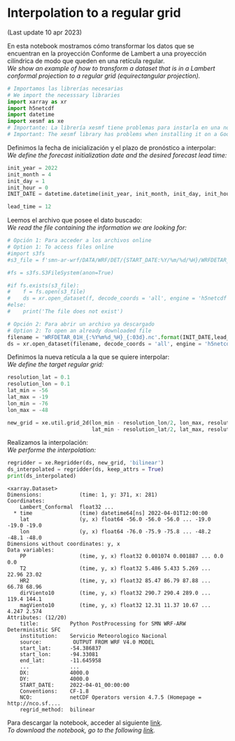 # Interpolation to a regular grid

(Last update 10 apr 2023) <br />

En esta notebook mostramos cómo transformar los datos que se encuentran en la proyección Conforme de Lambert a una proyección cilíndrica de modo que queden en una retícula regular.<br />
*We  show an example of how to transform a dataset that is in a Lambert conformal projection to a regular grid (equirectangular projection).*


```python
# Importamos las librerías necesarias
# We import the necesssary libraries
import xarray as xr
import h5netcdf
import datetime
import xesmf as xe 
# Importante: La librería xesmf tiene problemas para instarla en una notebook de Google Colab 
# Important: The xesmf library has problems when installing it on a Google Colab notebook.
```

Definimos la fecha de inicialización y el plazo de pronóstico a interpolar:<br />
*We define the forecast initialization date and the desired forecast lead time:*



```python
init_year = 2022
init_month = 4
init_day = 1
init_hour = 0
INIT_DATE = datetime.datetime(init_year, init_month, init_day, init_hour)

lead_time = 12
```

Leemos el archivo que posee el dato buscado:<br />
*We read the file containing the information we are looking for:*


```python
# Opción 1: Para acceder a los archivos online
# Option 1: To access files online
#import s3fs
#s3_file = f'smn-ar-wrf/DATA/WRF/DET/{START_DATE:%Y/%m/%d/%H}/WRFDETAR_01H_{START_DATE:%Y%m%d_%H}_{leadtime:03d}.nc'

#fs = s3fs.S3FileSystem(anon=True)

#if fs.exists(s3_file):
#    f = fs.open(s3_file)
#    ds = xr.open_dataset(f, decode_coords = 'all', engine = 'h5netcdf')
#else:
#    print('The file does not exist')

# Opción 2: Para abrir un archivo ya descargado
# Option 2: To open an already downloaded file
filename = 'WRFDETAR_01H_{:%Y%m%d_%H}_{:03d}.nc'.format(INIT_DATE,lead_time)
ds = xr.open_dataset(filename, decode_coords = 'all', engine = 'h5netcdf')
```

Definimos la nueva retícula a la que se quiere interpolar:<br />
*We define the target regular grid:*


```python
resolution_lat = 0.1
resolution_lon = 0.1
lat_min = -56
lat_max = -19
lon_min = -76
lon_max = -48

new_grid = xe.util.grid_2d(lon_min - resolution_lon/2, lon_max, resolution_lon, 
                           lat_min - resolution_lat/2, lat_max, resolution_lat)

```

Realizamos la interpolación:<br />
*We performe the interpolation:*


```python
regridder = xe.Regridder(ds, new_grid, 'bilinear')
ds_interpolated = regridder(ds, keep_attrs = True)
print(ds_interpolated)
```

    <xarray.Dataset>
    Dimensions:            (time: 1, y: 371, x: 281)
    Coordinates:
        Lambert_Conformal  float32 ...
      * time               (time) datetime64[ns] 2022-04-01T12:00:00
        lat                (y, x) float64 -56.0 -56.0 -56.0 ... -19.0 -19.0 -19.0
        lon                (y, x) float64 -76.0 -75.9 -75.8 ... -48.2 -48.1 -48.0
    Dimensions without coordinates: y, x
    Data variables:
        PP                 (time, y, x) float32 0.001074 0.001887 ... 0.0 0.0
        T2                 (time, y, x) float32 5.486 5.433 5.269 ... 22.96 23.02
        HR2                (time, y, x) float32 85.47 86.79 87.88 ... 66.78 68.96
        dirViento10        (time, y, x) float32 290.7 290.4 289.0 ... 119.4 144.1
        magViento10        (time, y, x) float32 12.31 11.37 10.67 ... 4.247 2.574
    Attributes: (12/20)
        title:          Python PostProcessing for SMN WRF-ARW Deterministic SFC
        institution:    Servicio Meteorologico Nacional
        source:          OUTPUT FROM WRF V4.0 MODEL
        start_lat:      -54.386837
        start_lon:      -94.33081
        end_lat:        -11.645958
        ...             ...
        DX:             4000.0
        DY:             4000.0
        START_DATE:     2022-04-01_00:00:00
        Conventions:    CF-1.8
        NCO:            netCDF Operators version 4.7.5 (Homepage = http://nco.sf....
        regrid_method:  bilinear



Para descargar la notebook, acceder al siguiente [link](../notebooks/Regrid.ipynb). <br />
*To download the notebook, go to the following [link](../notebooks/Regrid.ipynb).*
